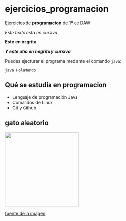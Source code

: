# ejercicios_programacion

Ejercicios de **programacion** de 1º de DAW

*Este texto está en cursiva*

**Este en negrita**

***Y este otro en negrita y cursiva***

Puedes ejecturar el programa mediante el comando `java`:

```console
java HolaMundo
```


## Qué se estudia en programación

* Lenguaje de programación Java
* Comandos de Linux
* Git y Github

## gato aleatorio

<img src="imagenes/índice.jpeg" width="240px">

[fuente de la imagen](https://www.anipedia.net/imagenes/videos-gatos.jpg)



